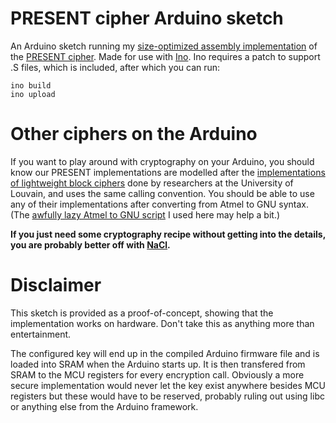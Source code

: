 PRESENT cipher Arduino sketch
=============================

An Arduino sketch running my [size-optimized assembly implementation](https://github.com/aczid/ru_crypto_engineering) of the [PRESENT cipher](http://en.wikipedia.org/wiki/PRESENT_%28cipher%29).
Made for use with [Ino](http://inotool.org/).
Ino requires a patch to support .S files, which is included, after which you can run:

    ino build
    ino upload

Other ciphers on the Arduino
============================

If you want to play around with cryptography on your Arduino, you should know our PRESENT implementations are modelled after the [implementations of lightweight block ciphers](http://perso.uclouvain.be/fstandae/lightweight_ciphers/) done by researchers at the University of Louvain, and uses the same calling convention.
You should be able to use any of their implementations after converting from Atmel to GNU syntax. (The [awfully lazy Atmel to GNU script](https://gist.github.com/aczid/7423399) I used here may help a bit.)

**If you just need some cryptography recipe without getting into the details, you are probably better off with [NaCl](http://cryptojedi.org/crypto/).**

Disclaimer
==========

This sketch is provided as a proof-of-concept, showing that the implementation works on hardware.
Don't take this as anything more than entertainment.

The configured key will end up in the compiled Arduino firmware file and is loaded into SRAM when the Arduino starts up.
It is then transfered from SRAM to the MCU registers for every encryption call.
Obviously a more secure implementation would never let the key exist anywhere besides MCU registers but these would have to be reserved, probably ruling out using libc or anything else from the Arduino framework.


